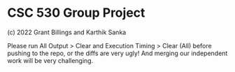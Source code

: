 # CSC 530 Group Project
(c) 2022 Grant Billings and Karthik Sanka  

Please run All Output > Clear and Execution Timing > Clear (All) before pushing to the repo, or the diffs are very ugly! And merging our independent work will be very challenging.
